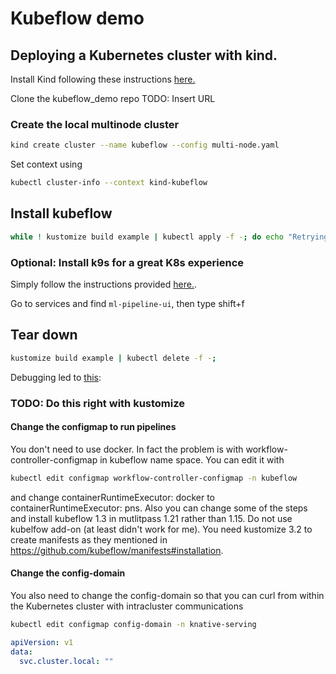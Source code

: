 # Kubeflow demo

## Deploying a Kubernetes cluster with kind.

Install Kind following these instructions [here.](https://www.kubeflow.org/docs/components/pipelines/installation/localcluster-deployment/#1-installing-kind)

Clone the kubeflow_demo repo TODO: Insert URL

### Create the local multinode cluster

```bash
kind create cluster --name kubeflow --config multi-node.yaml
```

Set context using 


```bash
kubectl cluster-info --context kind-kubeflow
```

## Install kubeflow


```bash
while ! kustomize build example | kubectl apply -f -; do echo "Retrying to apply resources"; sleep 10; done

```

### Optional: Install k9s for a great K8s experience

Simply follow the instructions provided [here.](https://github.com/derailed/k9s#installation).

Go to services and find `ml-pipeline-ui`, then type shift+f

## Tear down 

```bash
kustomize build example | kubectl delete -f -;
```

Debugging led to [this](https://stackoverflow.com/questions/66989018/kubeflow-pipeline-fail-to-create-container):

### TODO: Do this right with kustomize

#### Change the configmap to run pipelines

You don't need to use docker. In fact the problem is with workflow-controller-configmap in kubeflow name space. You can edit it with
```bash
kubectl edit configmap workflow-controller-configmap -n kubeflow
```
and change containerRuntimeExecutor: docker to containerRuntimeExecutor: pns. Also you can change some of the steps and install kubeflow 1.3 in mutlitpass 1.21 rather than 1.15. Do not use kubelfow add-on (at least didn't work for me). You need kustomize 3.2 to create manifests as they mentioned in https://github.com/kubeflow/manifests#installation.

#### Change the config-domain 

You also need to change the config-domain so that you can curl from within the Kubernetes cluster with intracluster communications 

```bash
kubectl edit configmap config-domain -n knative-serving
```

```yaml 
apiVersion: v1
data:
  svc.cluster.local: ""

```





